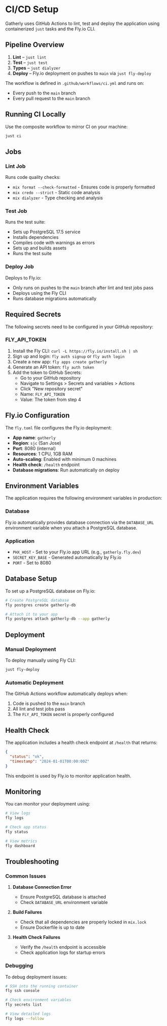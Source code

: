 # CI/CD Setup

Gatherly uses GitHub Actions to lint, test and deploy the application using containerized `just` tasks and the Fly.io CLI.

## Pipeline Overview

1. **Lint** – `just lint`
2. **Test** – `just test`
3. **Types** – `just dialyzer`
4. **Deploy** – Fly.io deployment on pushes to `main` via `just fly-deploy`

The workflow is defined in `.github/workflows/ci.yml` and runs on:
- Every push to the `main` branch
- Every pull request to the `main` branch

## Running CI Locally

Use the composite workflow to mirror CI on your machine:

```bash
just ci
```

## Jobs

### Lint Job

Runs code quality checks:
- `mix format --check-formatted` - Ensures code is properly formatted
- `mix credo --strict` - Static code analysis
- `mix dialyzer` - Type checking and analysis

### Test Job

Runs the test suite:
- Sets up PostgreSQL 17.5 service
- Installs dependencies
- Compiles code with warnings as errors
- Sets up and builds assets
- Runs the test suite

### Deploy Job

Deploys to Fly.io:
- Only runs on pushes to the `main` branch after lint and test jobs pass
- Deploys using the Fly CLI
- Runs database migrations automatically

## Required Secrets

The following secrets need to be configured in your GitHub repository:

### FLY_API_TOKEN

1. Install the Fly CLI: `curl -L https://fly.io/install.sh | sh`
2. Sign up and login: `fly auth signup` or `fly auth login`
3. Create a new app: `fly apps create gatherly`
4. Generate an API token: `fly auth token`
5. Add the token to GitHub Secrets:
   - Go to your GitHub repository
   - Navigate to Settings > Secrets and variables > Actions
   - Click "New repository secret"
   - Name: `FLY_API_TOKEN`
   - Value: The token from step 4

## Fly.io Configuration

The `fly.toml` file configures the Fly.io deployment:

- **App name**: `gatherly`
- **Region**: `sjc` (San Jose)
- **Port**: 8080 (internal)
- **Resources**: 1 CPU, 1GB RAM
- **Auto-scaling**: Enabled with minimum 0 machines
- **Health check**: `/health` endpoint
- **Database migrations**: Run automatically on deploy

## Environment Variables

The application requires the following environment variables in production:

### Database

Fly.io automatically provides database connection via the `DATABASE_URL` environment variable when you attach a PostgreSQL database.

### Application

- `PHX_HOST` - Set to your Fly.io app URL (e.g., `gatherly.fly.dev`)
- `SECRET_KEY_BASE` - Generated automatically by Fly.io
- `PORT` - Set to 8080

## Database Setup

To set up a PostgreSQL database on Fly.io:

```bash
# Create PostgreSQL database
fly postgres create gatherly-db

# Attach it to your app
fly postgres attach gatherly-db --app gatherly
```

## Deployment

### Manual Deployment

To deploy manually using Fly CLI:

```bash
just fly-deploy
```

### Automatic Deployment

The GitHub Actions workflow automatically deploys when:
1. Code is pushed to the `main` branch
2. All lint and test jobs pass
3. The `FLY_API_TOKEN` secret is properly configured

## Health Check

The application includes a health check endpoint at `/health` that returns:

```json
{
  "status": "ok",
  "timestamp": "2024-01-01T00:00:00Z"
}
```

This endpoint is used by Fly.io to monitor application health.

## Monitoring

You can monitor your deployment using:

```bash
# View logs
fly logs

# Check app status
fly status

# View metrics
fly dashboard
```

## Troubleshooting

### Common Issues

1. **Database Connection Error**
   - Ensure PostgreSQL database is attached
   - Check `DATABASE_URL` environment variable

2. **Build Failures**
   - Check that all dependencies are properly locked in `mix.lock`
   - Ensure Dockerfile is up to date

3. **Health Check Failures**
   - Verify the `/health` endpoint is accessible
   - Check application logs for startup errors

### Debugging

To debug deployment issues:

```bash
# SSH into the running container
fly ssh console

# Check environment variables
fly secrets list

# View detailed logs
fly logs --follow
```
